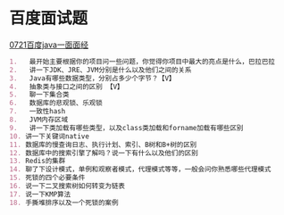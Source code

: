 # 百度面试题

[0721百度java一面面经](https://www.nowcoder.com/discuss/456273)
```markdown
1.   最开始主要根据你的项目问一些问题，你觉得你项目中最大的亮点是什么，巴拉巴拉
2.   讲一下JDK、JRE、JVM分别是什么以及他们之间的关系 
3.   Java有哪些数据类型，分别占多少个字节？【V】
4.   抽象类与接口之间的区别 【V】
5.   聊一下集合类
6.   数据库的悲观锁、乐观锁
7.   一致性hash
8.   JVM内存区域
9.   讲一下类加载有哪些类型，以及class类加载和forname加载有哪些区别
10. 讲一下关键词native
11. 数据库的慢查询日志、执行计划、索引、B树和B+树的区别
12. 数据库中的搜索引擎了解吗？说一下有什么以及他们的区别
13. Redis的集群
14. 聊了下设计模式，单例和观察者模式，代理模式等等，一般会问你熟悉哪些代理模式
15. 死锁的四个必要条件
16. 说一下二叉搜索树如何转变为链表
17. 说一下KMP算法
18. 手撕堆排序以及一个死锁的案例
```
